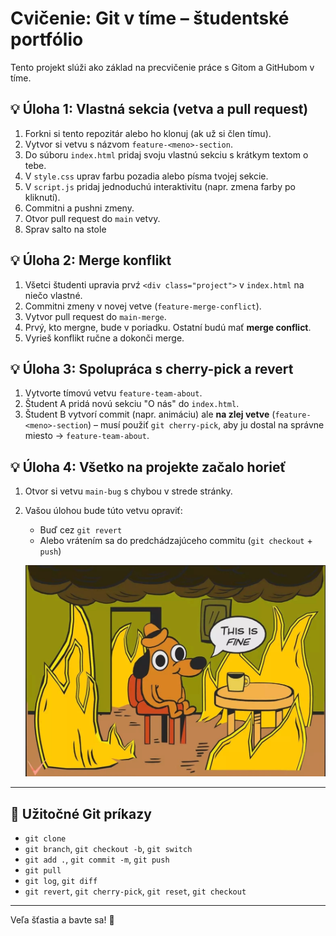 
# Cvičenie: Git v tíme – študentské portfólio

Tento projekt slúži ako základ na precvičenie práce s Gitom a GitHubom v tíme.

## 💡 Úloha 1: Vlastná sekcia (vetva a pull request)
1. Forkni si tento repozitár alebo ho klonuj (ak už si člen tímu).
2. Vytvor si vetvu s názvom `feature-<meno>-section`.
3. Do súboru `index.html` pridaj svoju vlastnú sekciu s krátkym textom o tebe.
4. V `style.css` uprav farbu pozadia alebo písma tvojej sekcie.
5. V `script.js` pridaj jednoduchú interaktivitu (napr. zmena farby po kliknutí).
6. Commitni a pushni zmeny.
7. Otvor pull request do `main` vetvy.
8. Sprav salto na stole

## 💡 Úloha 2: Merge konflikt
1. Všetci študenti upravia prvź `<div class="project">` v `index.html` na niečo vlastné.
2. Commitni zmeny v novej vetve (`feature-merge-conflict`).
3. Vytvor pull request do `main-merge`.
4. Prvý, kto mergne, bude v poriadku. Ostatní budú mať **merge conflict**.
5. Vyrieš konflikt ručne a dokonči merge.

## 💡 Úloha 3: Spolupráca s cherry-pick a revert
1. Vytvorte tímovú vetvu `feature-team-about`.
2. Študent A pridá novú sekciu "O nás" do `index.html`.
3. Študent B vytvorí commit (napr. animáciu) ale **na zlej vetve** (`feature-<meno>-section`) – musí použiť `git cherry-pick`, aby ju dostal na správne miesto -> `feature-team-about`.

## 💡 Úloha 4: Všetko na projekte začalo horieť
1. Otvor si vetvu `main-bug` s chybou v strede stránky.
2. Vašou úlohou bude túto vetvu opraviť:
   - Buď cez `git revert`
   - Alebo vrátením sa do predchádzajúceho commitu (`git checkout` + `push`)

   ![alt text](image.png)

---

## 🧠 Užitočné Git príkazy
- `git clone`
- `git branch`, `git checkout -b`, `git switch`
- `git add .`, `git commit -m`, `git push`
- `git pull`
- `git log`, `git diff`
- `git revert`, `git cherry-pick`, `git reset`, `git checkout`

---

Veľa šťastia a bavte sa! 🚀
